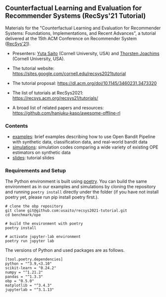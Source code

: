 ## Counterfactual Learning and Evaluation for Recommender Systems (RecSys'21 Tutorial)

Materials for the "Counterfactual Learning and Evaluation for Recommender Systems: Foundations, Implementations, and Recent Advances", a tutorial delivered at the 15th ACM Conference on Recommender System ([RecSys'21](https://recsys.acm.org/recsys21/)).

- Presenters: [Yuta Saito](https://usaito.github.io/) (Cornell University, USA) and [Thorsten Joachims](https://www.cs.cornell.edu/people/tj/) (Cornell University, USA).

- The tutorial website: https://sites.google.com/cornell.edu/recsys2021tutorial
- The tutorial proposal: https://dl.acm.org/doi/10.1145/3460231.3473320
- The list of tutorials at RecSys2021: https://recsys.acm.org/recsys21/tutorials/
- A broad list of related papers and resources: https://github.com/hanjuku-kaso/awesome-offline-rl


### Contents

- [examples](./examples): brief examples describing how to use Open Bandit Pipeline with synthetic data, classification data, and real-world bandit data
- [simulations](./simulations): simulation codes comparing a wide variety of existing OPE estimators on synthetic data
- [slides](./slides): tutorial slides

### Requirements and Setup

The Python environment is built using [poetry](https://github.com/python-poetry/poetry). You can build the same environment as in our examples and simulations by cloning the repository and running `poetry install` directly under the folder (if you have not install poetry yet, please run pip install poetry first.).

```
# clone the obp repository
git clone git@github.com:usaito/recsys2021-tutorial.git
cd benchmark/ope

# build the environment with poetry
poetry install

# activate jupyter-lab environment
poetry run jupyter lab
```

The versions of Python and used packages are as follows.
```
[tool.poetry.dependencies]
python = "^3.9,<3.10"
scikit-learn = "0.24.2"
numpy = "^1.21.2"
pandas = "^1.3.3"
obp = "0.5.0"
matplotlib = "^3.4.3"
jupyterlab = "^3.1.13"
```
